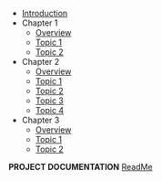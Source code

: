 - [Introduction](introduction.md)
- Chapter 1
  - [Overview](chapter-1/overview.md)
  - [Topic 1](chapter-1/topic-1.md)
  - [Topic 2](chapter-1/topic-2.md)
- Chapter 2
  - [Overview](chapter-2/overview.md)
  - [Topic 1](chapter-2/topics-1.md)
  - [Topic 2](chapter-2/topics-2.md)
  - [Topic 3](chapter-2/topics-3.md)
  - [Topic 4](chapter-2/topics-4.md)
- Chapter 3
  - [Overview](chapter-3/overview.md)
  - [Topic 1](chapter-3/topic-1.md)
  - [Topic 2](chapter-3/topic-2.md)

**PROJECT DOCUMENTATION**
[ReadMe](https://github.com/hibbitts-design/docsify-open-publishing-starter-kit/blob/main/README.md)
